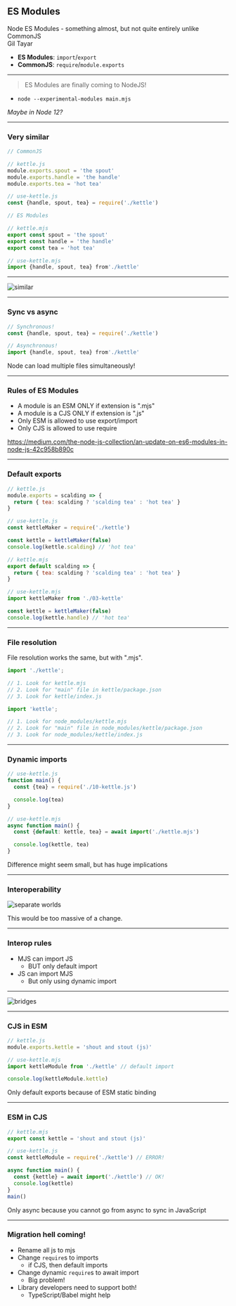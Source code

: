 ## ES Modules

Node ES Modules - something almost, but not quite entirely unlike CommonJS  
Gil Tayar

* **ES Modules**: `import`/`export`  
* **CommonJS**: `require`/`module.exports`

---

> ES Modules are finally coming to NodeJS!

* `node --experimental-modules main.mjs`

*Maybe in Node 12?*

<!-- .element class="fragment" -->

---

<!-- .slide class="flex" -->

### Very similar

```js
// CommonJS

// kettle.js
module.exports.spout = 'the spout'
module.exports.handle = 'the handle'
module.exports.tea = 'hot tea'

// use-kettle.js
const {handle, spout, tea} = require('./kettle')
```

```js
// ES Modules

// kettle.mjs
export const spout = 'the spout'
export const handle = 'the handle'
export const tea = 'hot tea'

// use-kettle.mjs
import {handle, spout, tea} from'./kettle'
```

---

![similar](/img/similar.png)

---

### Sync vs async

```js
// Synchronous!
const {handle, spout, tea} = require('./kettle')

// Asynchronous!
import {handle, spout, tea} from'./kettle'
```

Node can load multiple files simultaneously!

<!-- .element class="fragment" data-fragment-index="0" -->

---

### Rules of ES Modules

* A module is an ESM ONLY if extension is ".mjs"
* A module is a CJS ONLY if extension is ".js"
* Only ESM is allowed to use export/import
* Only CJS is allowed to use require

https://medium.com/the-node-js-collection/an-update-on-es6-modules-in-node-js-42c958b890c

---

### Default exports

```js
// kettle.js
module.exports = scalding => {
  return { tea: scalding ? 'scalding tea' : 'hot tea' }
}

// use-kettle.js
const kettleMaker = require('./kettle')

const kettle = kettleMaker(false)
console.log(kettle.scalding) // 'hot tea'
```

```js
// kettle.mjs
export default scalding => {
  return { tea: scalding ? 'scalding tea' : 'hot tea' }
}

// use-kettle.mjs
import kettleMaker from './03-kettle'

const kettle = kettleMaker(false)
console.log(kettle.handle) // 'hot tea'
```

---

### File resolution

File resolution works the same, but with ".mjs".

```js
import './kettle';

// 1. Look for kettle.mjs
// 2. Look for "main" file in kettle/package.json 
// 3. Look for kettle/index.js

import 'kettle';

// 1. Look for node_modules/kettle.mjs
// 2. Look for "main" file in node_modules/kettle/package.json 
// 3. Look for node_modules/kettle/index.js
```

---

### Dynamic imports

```js
// use-kettle.js
function main() {
  const {tea} = require('./10-kettle.js')

  console.log(tea)
}
```

```js
// use-kettle.mjs
async function main() {
  const {default: kettle, tea} = await import('./kettle.mjs')

  console.log(kettle, tea)
}
```

Difference might seem small, but has huge implications

<!-- .element class="fragment" data-fragment-index="0" -->


---

### Interoperability

![separate worlds](/img/separate-worlds.png) <!-- .element style="width: 500px"-->

This would be too massive of a change.

---

### Interop rules

* MJS can import JS
    * BUT only default import
* JS can import MJS
    * But only using dynamic import

---


![bridges](/img/bridges.png)

---

### CJS in ESM

```js
// kettle.js
module.exports.kettle = 'shout and stout (js)'
```

```js
// use-kettle.mjs
import kettleModule from './kettle' // default import

console.log(kettleModule.kettle)
```

Only default exports because of ESM static binding

<!-- .element class="fragment" -->

---

### ESM in CJS

```js
// kettle.mjs
export const kettle = 'shout and stout (js)'
```

```js
// use-kettle.js
const kettleModule = require('./kettle') // ERROR!

async function main() {
  const {kettle} = await import('./kettle') // OK!
  console.log(kettle)
}
main()
```

Only async because you cannot go from async to sync in JavaScript

<!-- .element class="fragment" -->


---

### Migration hell coming!

* Rename all js to mjs
* Change `require`s to imports
    * if CJS, then default imports
* Change dynamic `require`s to await import
    * Big problem!
* Library developers need to support both!
    * TypeScript/Babel might help